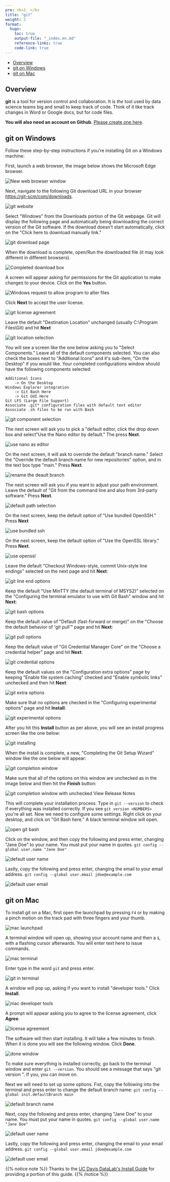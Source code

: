 ```yaml
---
pre: <b>2. </b>
title: "git"
weight: 2
format:
  hugo:
    toc: true
    output-file: "_index.en.md"
    reference-links: true
    code-link: true
---
```




-   [Overview][]
-   [git on Windows][]
-   [git on Mac][]

## Overview

**git** is a tool for version control and collaboration. It is *the* tool used by data science teams big and small to keep track of code. Think of it like track changes in Word or Google docs, but for code files.

**You will also need an account on Github**. [Please create one here][].

## git on Windows

Follow these step-by-step instructions if you're installing Git on a Windows machine:

First, launch a web browser, the image below shows the Microsoft Edge browser.

![][1]

Next, navigate to the following Git download URL in your browser [https://git-scm/com/downloads][].

![][2]

Select "Windows" from the Downloads portion of the Git webpage. Git will display the following page and automatically being downloading the correct version of the Git software. If the download doesn't start automatically, click on the "Click here to download manually link."

![][3]

When the download is complete, open/Run the downloaded file (it may look different in different browsers).

![][4]

A screen will appear asking for permissions for the Git application to make changes to your device. Click on the **Yes** button.

![][5]

Click **Next** to accept the user license.

![][6]

Leave the default "Destination Location" unchanged (usually C:\Program Files\Git) and hit **Next**

![][7]

You will see a screen like the one below asking you to "Select Components." Leave all of the default components selected. You can also check the boxes next to "Additional Icons" and it's sub-item, "On the Desktop" if you would like. Your completed configurations window should have the following components selected:

    Additional Icons 
        -> On the Desktop
    Windows Explorer integration
        -> Git Bash Here
        -> Git GUI Here
    Git LFS (Large File Support)
    Associate .git* configuration files with default text editor
    Associate .sh files to be run with Bash

![][8]

The next screen will ask you to pick a "default editor, click the drop down box and select"Use the Nano editor by default." The press **Next**.

![][9]

On the next screen, it will ask to override the default "branch name." Select the "Override the default branch name for new repositories" option, and in the text box type "main." Press **Next**.

![][10]

The next screen will ask you if you want to adjust your path environment. Leave the default of "Git from the command line and also from 3rd-party software." Press **Next**.

![][11]

On the next screen, keep the default option of "Use bundled OpenSSH." Press **Next**

![][12]

On the next screen, keep the default option of "Use the OpenSSL library." Press **Next**.

![][13]

Leave the default "Checkout Windows-style, commit Unix-style line endings" selected on the next page and hit **Next**:

![][14]

Keep the default "Use MinTTY (the default terminal of MSYS2)" selected on the "Configuring the terminal emulator to use with Git Bash" window and hit **Next**:

![][15]

Keep the default value of "Default (fast-forward or merge)" on the "Choose the default behavior of 'git pull'" page and hit **Next**:

![][16]

Keep the default value of "Git Credential Manager Core" on the "Choose a credential helper" page and hit **Next**:

![][17]

Keep the default values on the "Configuration extra options" page by keeping "Enable file system caching" checked and "Enable symbolic links" unchecked and then hit **Next**:

![][18]

Make sure that no options are checked in the "Configuring experimental options" page and hit **Install**:

![][19]

After you hit this **Install** button as per above, you will see an install progress screen like the one below:

![][20]

When the install is complete, a new, "Completing the Git Setup Wizard" window like the one below will appear:

![][21]

Make sure that all of the options on this window are unchecked as in the image below and then hit the **Finish** button:

![][22]

This will complete your installation process. Type in `git --version` to check if everything was installed correctly. If you see `git version <NUMBERS>` you're all set. Now we need to configure some settings. Right click on your desktop, and click on "Git Bash here." A black terminal window will open.

![][23]

Click on the window, and then copy the following and press enter, changing "Jane Doe" to your name. You must put your name in quotes. `git config --global user.name "Jane Doe"`

![][24]

Lastly, copy the following and press enter, changing the email to your email address. `git config --global user.email jdoe@example.com`

![][25]

## git on Mac

To install git on a Mac, first open the launchpad by pressing `F4` or by making a pinch motion on the track pad with three fingers and your thumb.

![][26]

A terminal window will open up, showing your account name and then a `$`, with a flashing cursor afterwards. You will enter text here to issue commands.

![][27]

Enter type in the word `git` and press enter.

![][28]

A window will pop up, asking if you want to install "developer tools." Click **Install**.

![][29]

A prompt will appear asking you to agree to the license agreement, click **Agree**.

![][30]

The software will then start installing. It will take a few minutes to finish. When it is done you will see the following window. Click **Done**.

![][31]

To make sure everything is installed correctly, go back to the terminal window and enter `git --version`. You should see a message that says "git version <NUMBERS>". If you, you can move on.

Next we will need to set up some options. Fist, copy the following into the terminal and press enter to change the default branch name: `git config --global init.defaultBranch main`

![][32]

Next, copy the following and press enter, changing "Jane Doe" to your name. You must put your name in quotes. `git config --global user.name "Jane Doe"`

![][33]

Lastly, copy the following and press enter, changing the email to your email address. `git config --global user.email jdoe@example.com`

![][34]

{{% notice note %}}
Thanks to the <a href="https://datalab.ucdavis.edu/install-guide/">UC Davis DataLab's Install Guide</a> for providing a portion of this guide.
{{% /notice %}}

  [Overview]: #overview
  [git on Windows]: #git-on-windows
  [git on Mac]: #git-on-mac
  [Please create one here]: https://github.com/
  [1]: ./img/win_git_install_1_browser.jpg "New web browser window"
  [https://git-scm/com/downloads]: https://git-scm.com/downloads
  [2]: ./img/win_git_install_2_git_page.jpg "git website"
  [3]: ./img/win_git_install_3_downloading.jpg "git download page"
  [4]: ./img/win_git_install_4_run_open.jpg "Completed download box"
  [5]: ./img/win_git_install_5_allow_changes.jpg "Windows request to allow program to alter files"
  [6]: ./img/win_git_install_6_license.jpg "git license agreement"
  [7]: ./img/win_git_install_7_install_location.jpg "git location selection"
  [8]: ./img/win_git_install_9_checked_components.jpg "git component selection"
  [9]: ./img/nano.jpg "use nano as editor"
  [10]: ./img/main_branch.jpg "rename the deault branch"
  [11]: ./img/git_path.jpg "default path selection"
  [12]: ./img/ssh.jpg "use bundled ssh"
  [13]: ./img/openssl.jpg "use openssl"
  [14]: ./img/win_git_install_15_line_ending.png "git line end options"
  [15]: ./img/win_git_install_16_terminal_emulator.png "git bash options"
  [16]: ./img/win_git_install_17_git_pull.png "git pull options"
  [17]: img/win_git_install_18_credential_helper.png "git credential options"
  [18]: img/win_git_install_19_extra_options.png "git extra options"
  [19]: img/win_git_install_20_experimental_options.png "git experimental options"
  [20]: img/win_git_install_21_install_progress.png "git installing"
  [21]: img/win_git_install_22_install_complete.png "git completion window"
  [22]: img/win_git_install_23_deslect_and_finish.png "git completion window with unchecked View Release Notes"
  [23]: img/win_git_setup_1.jpg "open git bash"
  [24]: img/win_git_setup_2.jpg "default user name"
  [25]: img/win_git_setup_3.jpg "default user email"
  [26]: img/01.png "mac launchpad"
  [27]: img/02.png "mac terminal"
  [28]: img/03.png "git in terminal"
  [29]: img/04.png "mac developer tools"
  [30]: img/05.png "license agreement"
  [31]: img/06.png "done window"
  [32]: img/08.png "default branch name"
  [33]: img/09.png "default user name"
  [34]: img/10.png "default user email"
